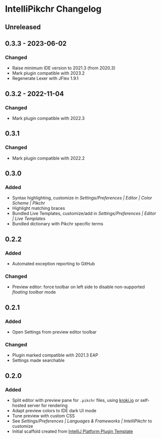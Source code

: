 <!-- Keep a Changelog guide -> https://keepachangelog.com -->

# IntelliPikchr Changelog

## Unreleased

## 0.3.3 - 2023-06-02

### Changed
- Raise minimum IDE version to 2021.3 (from 2020.3)
- Mark plugin compatible with 2023.2
- Regenerate Lexer with JFlex 1.9.1

## 0.3.2 - 2022-11-04

### Changed
- Mark plugin compatible with 2022.3

## 0.3.1

### Changed
- Mark plugin compatible with 2022.2

## 0.3.0

### Added
- Syntax highlighting, customize in _Settings/Preferences \| Editor \| Color Scheme \| Pikchr_
- Highlight matching braces
- Bundled Live Templates, customize/add in _Settings/Preferences \| Editor \| Live Templates_
- Bundled dictionary with Pikchr specific terms

## 0.2.2

### Added
- Automated exception reporting to GitHub

### Changed
- Preview editor: force toolbar on left side to disable non-supported _floating toolbar_ mode

## 0.2.1

### Added
- Open Settings from preview editor toolbar

### Changed
- Plugin marked compatible with 2021.3 EAP
- Settings made searchable

## 0.2.0

### Added
- Split editor with preview pane for `.pikchr` files, using [kroki.io](https://kroki.io) or self-hosted server for rendering
- Adapt preview colors to IDE dark UI mode
- Tune preview with custom CSS
- See _Settings/Preferences \| Languages & Frameworks \| IntelliPikchr_ to customize
- Initial scaffold created from [IntelliJ Platform Plugin Template](https://github.com/JetBrains/intellij-platform-plugin-template)
